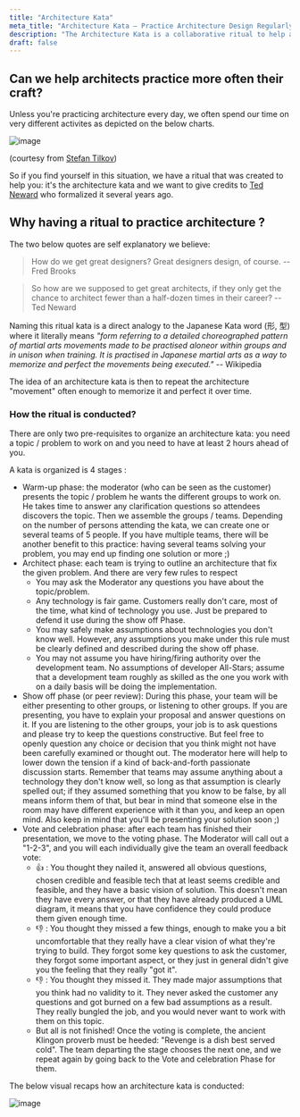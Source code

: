 ```yaml
---
title: "Architecture Kata"
meta_title: "Architecture Kata – Practice Architecture Design Regularly"
description: "The Architecture Kata is a collaborative ritual to help architects sharpen their design skills, learn by doing, and strengthen collective understanding through repeated practice."
draft: false
---
```



## Can we help architects practice more often their craft?

Unless you're practicing architecture every day, we often spend our time on very different activites as depicted on the below charts.

![image](./images/rituals/misc/architects_do.jpg)

(courtesy from [Stefan Tilkov](https://www.innoq.com/en/staff/stefan-tilkov/))

So if you find yourself in this situation, we have a ritual that was created to help you: it's the architecture kata and we want to give credits to [Ted Neward](https://archkatas.herokuapp.com) who formalized it several years ago.

## Why having a ritual to practice architecture ?

The two below quotes are self explanatory we believe:

> How do we get great designers? Great designers design, of course. --Fred Brooks

> So how are we supposed to get great architects, if they only get the chance to architect fewer than a half-dozen times in their career? --Ted Neward

Naming this ritual kata is a direct analogy to the Japanese Kata word (形, 型) where it  literally means *"form referring to a detailed choreographed pattern of martial arts movements made to be practised aloneor within groups and in unison when training. It is practised in Japanese martial arts as a way to memorize and perfect the movements being executed."* -- Wikipedia

The idea of an architecture kata is then to repeat the architecture "movement" often enough to memorize it and perfect it over time.

### How the ritual is conducted?

There are only two pre-requisites to organize an architecture kata: you need a topic / problem to work on and you need to have at least 2 hours ahead of you.

A kata is organized is 4 stages :

* Warm-up phase: the moderator (who can be seen as the customer) presents the topic / problem he wants the different groups to work on. He takes time to answer any clarification questions so attendees discovers the topic. Then we assemble the groups / teams. Depending on the number of persons attending the kata, we can create one or several teams of 5 people. If you have multiple teams, there will be another benefit to this practice: having several teams solving your problem, you may end up finding one solution or more ;)
* Architect phase: each team is trying to outline an architecture that fix the given problem. And there are very few rules to respect
  * You may ask the Moderator any questions you have about the topic/problem.
  * Any technology is fair game. Customers really don't care, most of the time, what kind of technology you use. Just be prepared to defend it use during the show off Phase.
  * You may safely make assumptions about technologies you don't know well. However, any assumptions you make under this rule must be clearly defined and described during the show off phase.
  * You may not assume you have hiring/firing authority over the development team. No assumptions of developer All-Stars; assume that a development team roughly as skilled as the one you work with on a daily basis will be doing the implementation.
* Show off phase (or peer review): During this phase, your team will be either presenting to other groups, or listening to other groups. If you are presenting, you have to explain your proposal and answer questions on it. If you are listening to the other groups, your job is to ask questions and please try to keep the questions constructive. But feel free to openly question any choice or decision that you think might not have been carefully examined or thought out. The moderator here will help to lower down the tension if a kind of back-and-forth passionate discussion starts. Remember that teams may assume anything about a technology they don't know well, so long as that assumption is clearly spelled out; if they assumed something that you know to be false, by all means inform them of that, but bear in mind that someone else in the room may have different experience with it than you, and keep an open mind. Also keep in mind that you'll be presenting your solution soon ;)
* Vote and celebration phase: after each team has finished their presentation, we move to the voting phase. The Moderator will call out a "1-2-3", and you will each individually give the team an overall feedback vote:
  * 👍 : You thought they nailed it, answered all obvious questions, chosen credible and feasible tech that at least seems credible and feasible, and they have a basic vision of solution. This doesn't mean they have every answer, or that they have already produced a UML diagram, it means that you have confidence they could produce them given enough time.
  * 👎 : You thought they missed a few things, enough to make you a bit uncomfortable that they really have a clear vision of what they're trying to build. They forgot some key questions to ask the customer, they forgot some important aspect, or they just in general didn't give you the feeling that they really "got it".
  * 👎 : You thought they missed it. They made major assumptions that you think had no validity to it. They never asked the customer any questions and got burned on a few bad assumptions as a result. They really bungled the job, and you would never want to work with them on this topic.
  * But all is not finished! Once the voting is complete, the ancient Klingon proverb must be heeded: "Revenge is a dish best served cold". The team departing the stage chooses the next one, and we repeat again by going back to the Vote and celebration Phase for them.

The below visual recaps how an architecture kata is conducted:

![image](./images/rituals/architecture-kata.png)
